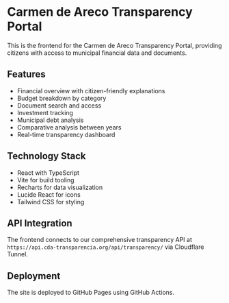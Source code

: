 # Carmen de Areco Transparency Portal

This is the frontend for the Carmen de Areco Transparency Portal, providing citizens with access to municipal financial data and documents.

## Features

- Financial overview with citizen-friendly explanations
- Budget breakdown by category
- Document search and access
- Investment tracking
- Municipal debt analysis
- Comparative analysis between years
- Real-time transparency dashboard

## Technology Stack

- React with TypeScript
- Vite for build tooling
- Recharts for data visualization
- Lucide React for icons
- Tailwind CSS for styling

## API Integration

The frontend connects to our comprehensive transparency API at `https://api.cda-transparencia.org/api/transparency/` via Cloudflare Tunnel.

## Deployment

The site is deployed to GitHub Pages using GitHub Actions.
